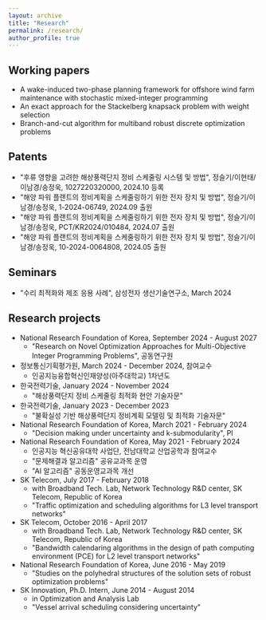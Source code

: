 ```yaml
---
layout: archive
title: "Research"
permalink: /research/
author_profile: true
---
```

## **Working papers**
- A wake-induced two-phase planning framework for offshore wind farm maintenance with stochastic mixed-integer programming
- An exact approach for the Stackelberg knapsack problem with weight selection
- Branch-and-cut algorithm for multiband robust discrete optimization problems

## **Patents**
- "후류 영향을 고려한 해상풍력단지 정비 스케줄링 시스템 및 방법", 정슬기/이현태/이남경/송정욱, 1027220320000, 2024.10 등록
- "해양 파워 플랜트의 정비계획을 스케줄링하기 위한 전자 장치 및 방법", 정슬기/이남경/송정욱, 1-2024-06749, 2024.09 출원
- "해양 파워 플랜트의 정비계획을 스케줄링하기 위한 전자 장치 및 방법", 정슬기/이남경/송정욱, PCT/KR2024/010484, 2024.07 출원
- "해양 파워 플랜트의 정비계획을 스케줄링하기 위한 전자 장치 및 방법", 정슬기/이남경/송정욱, 10-2024-0064808, 2024.05 출원

## **Seminars**
- "수리 최적화와 제조 응용 사례", 삼성전자 생산기술연구소, March 2024

## **Research projects**
- National Research Foundation of Korea, September 2024 - August 2027
  - "Research on Novel Optimization Approaches for Multi-Objective Integer Programming Problems", 공동연구원
- 정보통신기획평가원, March 2024 - December 2024, 참여교수
  - 인공지능융합혁신인재양성(아주대학교) 1차년도
- 한국전력기술, January 2024 - November 2024
  - "해상풍력단지 정비 스케줄링 최적화 현안 기술자문"  
- 한국전력기술, January 2023 - December 2023
  - "불확실성 기반 해상풍력단지 정비계획 모델링 및 최적화 기술자문"
- National Research Foundation of Korea, March 2021 - February 2024
  - "Decision making under uncertainty and k-submodularity", PI
- National Research Foundation of Korea, May 2021 - February 2024
  - 인공지능 혁신공유대학 사업단, 전남대학교 산업공학과 참여교수
  - "문제해결과 알고리즘" 공유교과목 운영
  - "AI 알고리즘" 공동운영교과목 개선
- SK Telecom, July 2017 - February 2018
  - with Broadband Tech. Lab, Network Technology R&D center, SK Telecom, Republic of Korea
  - "Traffic optimization and scheduling algorithms for L3 level transport networks"
- SK Telecom, October 2016 - April 2017
  - with Broadband Tech. Lab, Network Technology R&D center, SK Telecom, Republic of Korea
  - "Bandwidth calendaring algorithms in the design of path computing environment (PCE) for L2 level transport networks"
- National Research Foundation of Korea, June 2016 - May 2019
  - "Studies on the polyhedral structures of the solution sets of robust optimization problems"
- SK Innovation, Ph.D. Intern, June 2014 - August 2014
  - in Optimization and Analysis Lab
  - "Vessel arrival scheduling considering uncertainty"

